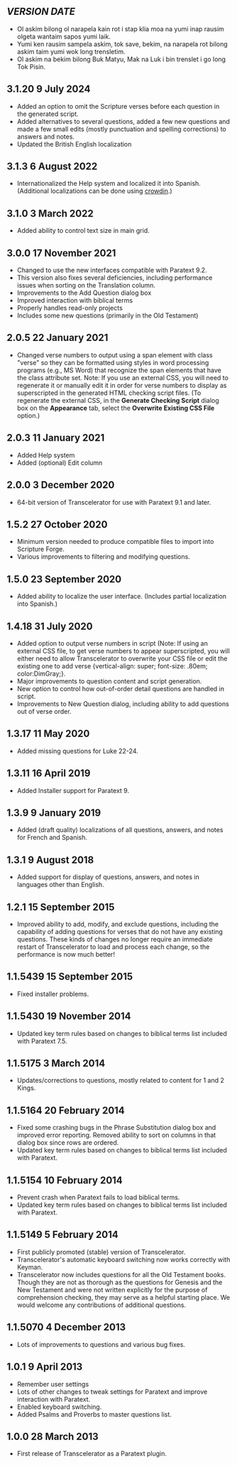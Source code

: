 ## _VERSION_ _DATE_

- Ol askim bilong ol narapela kain rot i stap klia moa na yumi inap rausim olgeta wantaim sapos yumi laik.
- Yumi ken rausim sampela askim, tok save, bekim, na narapela rot bilong askim taim yumi wok long trensletim.
- Ol askim na bekim bilong Buk Matyu, Mak na Luk i bin trenslet i go long Tok Pisin.

## 3.1.20 9 July 2024

- Added an option to omit the Scripture verses before each question in the generated script.
- Added alternatives to several questions, added a few new questions and made a few small edits (mostly punctuation and spelling corrections) to answers and notes.
- Updated the British English localization

## 3.1.3 6 August 2022

- Internationalized the Help system and localized it into Spanish. (Additional localizations can be done using [crowdin](https://crowdin.com/project/transcelerator).)

## 3.1.0 3 March 2022

- Added ability to control text size in main grid.

## 3.0.0 17 November 2021

- Changed to use the new interfaces compatible with Paratext 9.2.
- This version also fixes several deficiencies, including performance issues when sorting on the Translation column.
- Improvements to the Add Question dialog box
- Improved interaction with biblical terms
- Properly handles read-only projects
- Includes some new questions (primarily in the Old Testament)

## 2.0.5 22 January 2021

- Changed verse numbers to output using a span element with class "verse" so they can be formatted using styles in word processing programs (e.g., MS Word) that recognize the span elements that have the class attribute set. Note: If you use an external CSS, you will need to regenerate it or manually edit it in order for verse numbers to display as superscripted in the generated HTML checking script files. (To regenerate the external CSS, in the **Generate Checking Script** dialog box on the **Appearance** tab, select the **Overwrite Existing CSS File** option.)

## 2.0.3 11 January 2021

- Added Help system
- Added (optional) Edit column

## 2.0.0 3 December 2020

- 64-bit version of Transcelerator for use with Paratext 9.1 and later.

## 1.5.2 27 October 2020

- Minimum version needed to produce compatible files to import into Scripture Forge.
- Various improvements to filtering and modifying questions.

## 1.5.0 23 September 2020

- Added ability to localize the user interface. (Includes partial localization into Spanish.)

## 1.4.18 31 July 2020

- Added option to output verse numbers in script (Note: If using an external CSS file, to get verse numbers to appear superscripted, you will either need to allow Transcelerator to overwrite your CSS file or edit the existing one to add verse {vertical-align: super; font-size: .80em; color:DimGray;}.
- Major improvements to question content and script generation.
- New option to control how out-of-order detail questions are handled in script.
- Improvements to New Question dialog, including ability to add questions out of verse order.

## 1.3.17 11 May 2020

- Added missing questions for Luke 22-24.

## 1.3.11 16 April 2019

- Added Installer support for Paratext 9.

## 1.3.9 9 January 2019

- Added (draft quality) localizations of all questions, answers, and notes for French and Spanish.

## 1.3.1 9 August 2018

- Added support for display of questions, answers, and notes in languages other than English.

## 1.2.1 15 September 2015

- Improved ability to add, modify, and exclude questions, including the capability of adding questions for verses that do not have any existing questions. These kinds of changes no longer require an immediate restart of Transcelerator to load and process each change, so the performance is now much better!

## 1.1.5439 15 September 2015

- Fixed installer problems.

## 1.1.5430 19 November 2014

- Updated key term rules based on changes to biblical terms list included with Paratext 7.5.

## 1.1.5175 3 March 2014

- Updates/corrections to questions, mostly related to content for 1 and 2 Kings.

## 1.1.5164 20 February 2014

- Fixed some crashing bugs in the Phrase Substitution dialog box and improved error reporting. Removed ability to sort on columns in that dialog box since rows are ordered.
- Updated key term rules based on changes to biblical terms list included with Paratext.

## 1.1.5154 10 February 2014

- Prevent crash when Paratext fails to load biblical terms.
- Updated key term rules based on changes to biblical terms list included with Paratext.

## 1.1.5149 5 February 2014

- First publicly promoted (stable) version of Transcelerator.
- Transcelerator's automatic keyboard switching now works correctly with Keyman.
- Transcelerator now includes questions for all the Old Testament books. Though they are not as thorough as the questions for Genesis and the New Testament and were not written explicitly for the purpose of comprehension checking, they may serve as a helpful starting place. We would welcome any contributions of additional questions.

## 1.1.5070 4 December 2013

- Lots of improvements to questions and various bug fixes.

## 1.0.1 9 April 2013

- Remember user settings
- Lots of other changes to tweak settings for Paratext and improve interaction with Paratext.
- Enabled keyboard switching.
- Added Psalms and Proverbs to master questions list.

## 1.0.0 28 March 2013

- First release of Transcelerator as a Paratext plugin.
